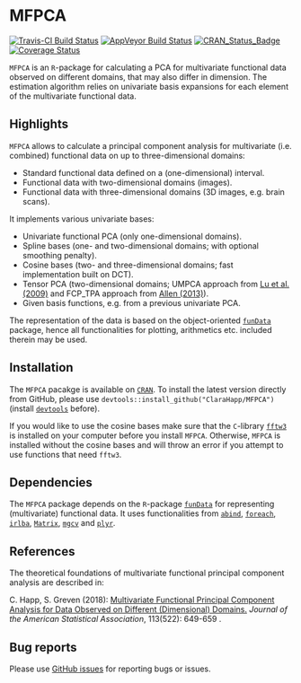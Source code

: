 # MFPCA

[![Travis-CI Build Status](https://travis-ci.org/ClaraHapp/MFPCA.svg?branch=master)](https://travis-ci.org/ClaraHapp/MFPCA) 
[![AppVeyor Build Status](https://ci.appveyor.com/api/projects/status/github/clarahapp/MFPCA?branch=master&svg=true)](https://ci.appveyor.com/project/clarahapp/MFPCA)
[![CRAN\_Status\_Badge](https://www.r-pkg.org/badges/version/MFPCA)](https://cran.r-project.org/package=MFPCA)
[![Coverage Status](https://img.shields.io/codecov/c/github/ClaraHapp/MFPCA/master.svg)](https://codecov.io/github/ClaraHapp/MFPCA?branch=master)



`MFPCA` is an `R`-package for calculating a PCA for multivariate functional data observed on different domains, that may also differ in dimension. The estimation algorithm relies on univariate basis expansions for each element of the multivariate functional data.

## Highlights ##

`MFPCA` allows to calculate a principal component analysis for multivariate (i.e. combined) functional data on up to three-dimensional domains:

* Standard functional data defined on a (one-dimensional) interval.
* Functional data with two-dimensional domains (images).
* Functional data with three-dimensional domains (3D images, e.g. brain scans).

It implements various univariate bases:

* Univariate functional PCA (only one-dimensional domains).
* Spline bases (one- and two-dimensional domains; with optional smoothing penalty).
* Cosine bases (two- and three-dimensional domains; fast implementation built on DCT).
* Tensor PCA (two-dimensional domains; UMPCA approach from [Lu et al. (2009)](https://ieeexplore.ieee.org/xpl/articleDetails.jsp?arnumber=5272374) and FCP_TPA approach from [Allen (2013)](http://www.stat.rice.edu/~gallen/gallen_func_hopca_2013.pdf)).
* Given basis functions, e.g. from a previous univariate PCA.

The representation of the data is based on the object-oriented [`funData`](https://github.com/ClaraHapp/funData) package, hence all functionalities for plotting, arithmetics etc. included therein may be used.


## Installation ##

The `MFPCA` pacakge is available on [`CRAN`](https://CRAN.R-project.org/package=MFPCA). To install the latest version directly from GitHub, please use `devtools::install_github("ClaraHapp/MFPCA")` (install [`devtools`](https://cran.r-project.org/package=devtools) before).

If you would like to use the cosine bases make sure that the `C`-library [`fftw3`](http://www.fftw.org/) is installed on your computer before you install `MFPCA`. Otherwise, `MFPCA` is installed without the cosine bases and will throw an error if you attempt to use functions that need `fftw3`.

## Dependencies ##

The `MFPCA` package depends on the `R`-package [`funData`](https://CRAN.R-project.org/package=funData) for representing (multivariate) functional data. It uses functionalities from 
[`abind`](https://CRAN.R-project.org/package=abind), 
[`foreach`](https://CRAN.R-project.org/package=foreach), 
[`irlba`](https://CRAN.R-project.org/package=irlba), 
[`Matrix`](https://CRAN.R-project.org/package=Matrix), 
[`mgcv`](https://CRAN.R-project.org/package=mgcv) and
[`plyr`](https://CRAN.R-project.org/package=plyr).

## References ##

The theoretical foundations of multivariate functional principal component analysis are described in:

C. Happ, S. Greven (2018): [Multivariate Functional Principal Component Analysis for Data Observed on Different (Dimensional) Domains.](https://dx.doi.org/10.1080/01621459.2016.1273115)
    *Journal of the American Statistical Association*, 113(522): 649-659 .

## Bug reports ##

Please use [GitHub issues](https://github.com/ClaraHapp/MFPCA/issues) for reporting bugs or issues.